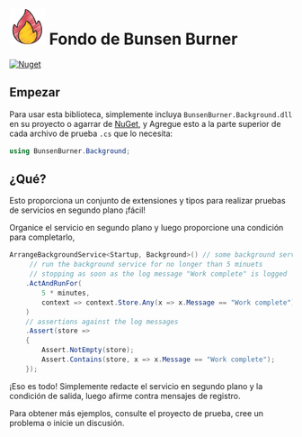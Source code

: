 <!-- markdownlint-disable MD013 -->

# ![Bunsen Burner](https://raw.githubusercontent.com/bmazzarol/Bunsen-Burner/main/fire-icon-small.png) Fondo de Bunsen Burner

<!-- markdownlint-enable MD013 -->

[![Nuget](https://img.shields.io/nuget/v/BunsenBurner.Background)](https://www.nuget.org/packages/BunsenBurner.Background/)

## Empezar

Para usar esta biblioteca, simplemente incluya `BunsenBurner.Background.dll` en su
proyecto
o agarrar
de [NuGet](https://www.nuget.org/packages/BunsenBurner.Background/), y
Agregue esto a la parte superior de cada archivo de prueba `.cs` 
que lo necesita:

```C#
using BunsenBurner.Background;
```

## ¿Qué?

Esto proporciona un conjunto de extensiones y tipos para realizar pruebas de servicios en segundo plano
¡fácil!

Organice el servicio en segundo plano y luego proporcione una condición para completarlo,

``` c#
ArrangeBackgroundService<Startup, Background>() // some background service and Startup
     // run the background service for no longer than 5 minuets
     // stopping as soon as the log message "Work complete" is logged
    .ActAndRunFor(
        5 * minutes,
        context => context.Store.Any(x => x.Message == "Work complete")
    )
    // assertions against the log messages
    .Assert(store =>
    {
        Assert.NotEmpty(store);
        Assert.Contains(store, x => x.Message == "Work complete");
    });
```

¡Eso es todo! Simplemente redacte el servicio en segundo plano y la condición de salida, luego afirme
contra mensajes de registro.

Para obtener más ejemplos, consulte el proyecto de prueba, cree un problema o inicie un
discusión.

